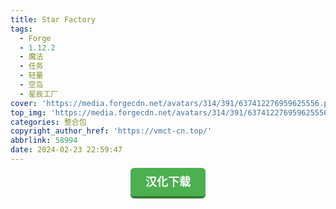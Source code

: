 ```yaml
---
title: Star Factory
tags:
  - Forge
  - 1.12.2
  - 魔法
  - 任务
  - 轻量
  - 空岛
  - 星辰工厂
cover: 'https://media.forgecdn.net/avatars/314/391/637412276959625556.png'
top_img: 'https://media.forgecdn.net/avatars/314/391/637412276959625556.png'
categories: 整合包
copyright_author_href: 'https://vmct-cn.top/'
abbrlink: 58994
date: 2024-02-23 22:59:47
---
```

<center><a style = "background-color: #4caf50;box-shadow: 0 4px #357e36;border: none;border-radius: 6px;padding: 12px 24px;font-size: 18px;font-weight: bold;color: #fff;transition: all 0.2s ease-in-out;text-decoration: none;cursor: pointer;" href=https://vmct-cn.top/modpacks/star/index.html>汉化下载</a></center>
